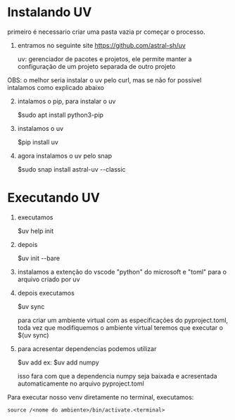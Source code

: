 # Instalando UV

primeiro é necessario criar uma pasta vazia pr começar o processo.

1. entramos no seguinte site 
    https://github.com/astral-sh/uv

    uv: gerenciador de pacotes e projetos, ele permite manter a configuração de um projeto separada de outro projeto

OBS: o melhor seria instalar o uv pelo curl, mas se não for possivel intalamos como explicado abaixo

2. intalamos o pip, para instalar o uv

    $sudo apt install python3-pip

3. instalamos o uv

    $pip install uv

4. agora instalamos o uv pelo snap

    $sudo snap install astral-uv --classic

# Executando UV

1. executamos

    $uv help init

2. depois

    $uv init --bare 

3. instalamos a extenção do vscode "python" do microsoft e "toml" para o arquivo criado por uv 

4. depois executamos

    $uv sync

    para criar um ambiente virtual com as especificações do pyproject.toml, toda vez que modifiquemos o ambiente virtual teremos que executar o $(uv sync)

5. para acresentar dependencias podemos utilizar

    $uv add <dependencia>
    ex: $uv add numpy

    isso fara com que a dependencia numpy seja baixada e acresentada automaticamente no arquivo pyproject.toml 


Para executar nosso venv diretamente no terminal, executamos:

    source /<nome do ambiente>/bin/activate.<terminal>